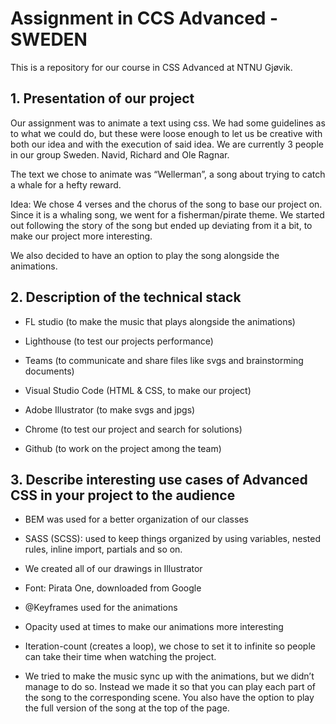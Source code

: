# Assignment in CCS Advanced - SWEDEN
This is a repository for our course in CSS Advanced at NTNU Gjøvik.

## 1. Presentation of our project

Our assignment was to animate a text using css. We had some guidelines as to what we could do, but these were loose enough to let us be creative with both our idea and with the execution of said idea. We are currently 3 people in our group Sweden. Navid, Richard and Ole Ragnar.  

The text we chose to animate was “Wellerman”, a song about trying to catch a whale for a hefty reward. 

Idea: We chose 4 verses and the chorus of the song to base our project on. Since it is a whaling song, we went for a fisherman/pirate theme. We started out following the story of the song but ended up deviating from it a bit, to make our project more interesting. 

We also decided to have an option to play the song alongside the animations. 
 
 
 
 
## 2. Description of the technical stack

- FL studio (to make the music that plays alongside the animations)  

- Lighthouse (to test our projects performance) 

- Teams (to communicate and share files like svgs and brainstorming documents) 

- Visual Studio Code (HTML & CSS, to make our project) 

- Adobe Illustrator (to make svgs and jpgs) 

- Chrome (to test our project and search for solutions) 

- Github (to work on the project among the team) 


 

## 3. Describe interesting use cases of Advanced CSS in your project to the audience

- BEM was used for a better organization of our classes 

- SASS (SCSS): used to keep things organized by using variables, nested rules, inline import, partials and so on. 


- We created all of our drawings in Illustrator 

- Font: Pirata One, downloaded from Google 

- @Keyframes used for the animations 

- Opacity used at times to make our animations more interesting 

- Iteration-count (creates a loop), we chose to set it to infinite so people can take their time when watching the project.

- We tried to make the music sync up with the animations, but we didn’t manage to do so. Instead we made it so that you can play each part of the song to the corresponding scene. You also have the option to play the full version of the song at the top of the page.  
